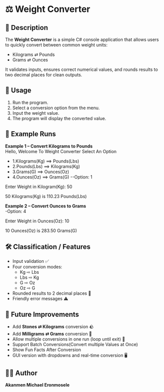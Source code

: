  # ⚖️ Weight Converter  

## 📌 Description  
The **Weight Converter** is a simple C# console application that allows users to quickly convert between common weight units:  
- Kilograms ⇄ Pounds  
- Grams ⇄ Ounces  

It validates inputs, ensures correct numerical values, and rounds results to two decimal places for clean outputs.  

## 🚀 Usage  
1. Run the program.  
2. Select a conversion option from the menu.  
3. Input the weight value.  
4. The program will display the converted value.  

## 📝 Example Runs  

**Example 1 – Convert Kilograms to Pounds**  
Hello, Welcome To Weight Converter
Select An Option
- 1.Kilograms(Kg) ==> Pounds(Lbs)
- 2.Pounds(Lbs) ==> Kilograms(Kg)
- 3.Grams(G) ==> Ounces(Oz)
- 4.Ounces(Oz) ==> Grams(G)
--Option: 1
  
Enter Weight in Kilogram(Kg): 50

50 Kilograms(Kg) is 110.23 Pounds(Lbs)

**Example 2 – Convert Ounces to Grams**  
-Option: 4

Enter Weight in Ounces(Oz): 10

10 Ounces(Oz) is 283.50 Grams(G)

## 🛠️ Classification / Features  
- Input validation ✅  
- Four conversion modes:  
  - Kg ⇨ Lbs  
  - Lbs ⇨ Kg  
  - G ⇨ Oz  
  - Oz ⇨ G  
- Rounded results to 2 decimal places 🔢  
- Friendly error messages ⚠️  

## 🔮 Future Improvements  
- Add **Stones ⇄ Kilograms** conversion 🪨  
- Add **Milligrams ⇄ Grams** conversion 💊  
- Allow multiple conversions in one run (loop until exit) 🔁
- Support Batch Conversions(Convert multiple Values at Once)
- Show Fun Facts After Conversion
- GUI version with dropdowns and real-time conversion 🖥️  

## 👨‍💻 Author  
**Akanmen Michael Eronmosele**  

